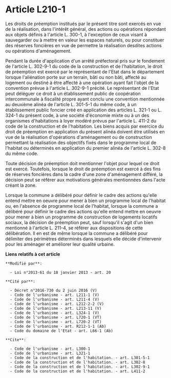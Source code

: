 # Article L210-1

Les droits de préemption institués par le présent titre sont exercés en vue de la réalisation, dans l'intérêt général, des
actions ou opérations répondant aux objets définis à l'article L. 300-1, à l'exception de ceux visant à sauvegarder ou à
mettre en valeur les espaces naturels, ou pour constituer des réserves foncières en vue de permettre la réalisation desdites
actions ou opérations d'aménagement. 

Pendant la durée d'application d'un arrêté préfectoral pris sur le fondement de l'article L. 302-9-1 du code de la
construction et de l'habitation, le droit de préemption est exercé par le représentant de l'Etat dans le département lorsque
l'aliénation porte sur un terrain, bâti ou non bâti, affecté au logement ou destiné à être affecté à une opération ayant fait
l'objet de la convention prévue à l'article L. 302-9-1 précité. Le représentant de l'Etat peut déléguer ce droit à un
établissement public de coopération intercommunale à fiscalité propre ayant conclu une convention mentionnée au deuxième
alinéa de l'article L. 301-5-1 du même code, à un établissement public foncier créé en application des articles L. 321-1 ou
L. 324-1 du présent code, à une société d'économie mixte ou à un des organismes d'habitations à loyer modéré prévus par
l'article L. 411-2 du code de la construction et de l'habitation. Les biens acquis par exercice du droit de préemption en
application du présent alinéa doivent être utilisés en vue de la réalisation d'opérations d'aménagement ou de construction
permettant la réalisation des objectifs fixés dans le programme local de l'habitat ou déterminés en application du premier
alinéa de l'article L. 302-8 du même code.

Toute décision de préemption doit mentionner l'objet pour lequel ce droit est exercé. Toutefois, lorsque le droit de
préemption est exercé à des fins de réserves foncières dans la cadre d'une zone d'aménagement différé, la décision peut se
référer aux motivations générales mentionnées dans l'acte créant la zone. 

Lorsque la commune a délibéré pour définir le cadre des actions qu'elle entend mettre en oeuvre pour mener à bien un
programme local de l'habitat ou, en l'absence de programme local de l'habitat, lorsque la commune a délibéré pour définir le
cadre des actions qu'elle entend mettre en oeuvre pour mener à bien un programme de construction de logements locatifs
sociaux, la décision de préemption peut, sauf lorsqu'il s'agit d'un bien mentionné à l'article L. 211-4, se référer aux
dispositions de cette délibération. Il en est de même lorsque la commune a délibéré pour délimiter des périmètres déterminés
dans lesquels elle décide d'intervenir pour les aménager et améliorer leur qualité urbaine.

**Liens relatifs à cet article**

	**Modifié par**:

	  - Loi n°2013-61 du 18 janvier 2013 - art. 20

	**Cité par**:

	  - Décret n°2016-730 du 2 juin 2016 (V)
	  - Code de l'urbanisme - art. L211-1 (V)
	  - Code de l'urbanisme - art. L211-4 (V)
	  - Code de l'urbanisme - art. L212-2-2 (V)
	  - Code de l'urbanisme - art. L213-11 (V)
	  - Code de l'urbanisme - art. L324-1 (V)
	  - Code de l'urbanisme - art. L720-1 (VT)
	  - Code de l'urbanisme - art. L720-2 (VT)
	  - Code de l'urbanisme - art. R212-1-1 (Ab)
	  - Code du domaine de l'Etat - art. L66-1 (Ab)

	**Cite**:

	  - Code de l'urbanisme - art. L300-1
	  - Code de l'urbanisme - art. L321-1
	  - Code de la construction et de l'habitation. - art. L301-5-1
	  - Code de la construction et de l'habitation. - art. L302-8
	  - Code de la construction et de l'habitation. - art. L302-9-1
	  - Code de la construction et de l'habitation. - art. L411-2
